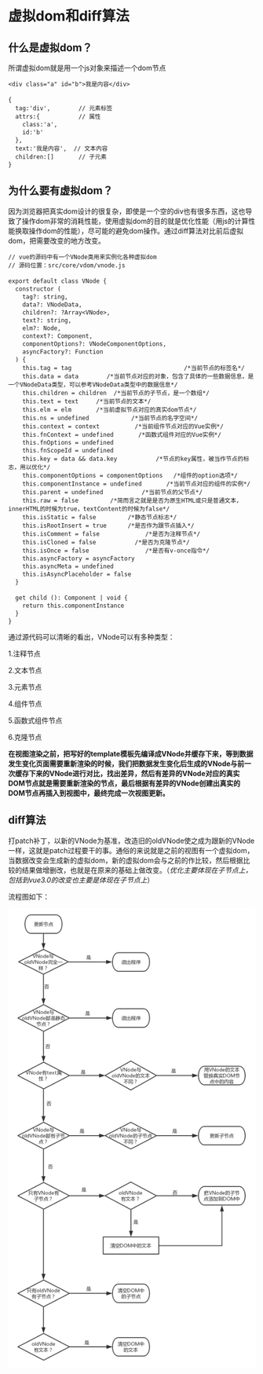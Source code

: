 <!--
 * @Autor: 卢建
 * @LastEditors: 卢建
 * @Description: 虚拟dom和diff算法
 * @Date: 2021-02-05 09:19:12
 * @LastEditTime: 2021-04-08 12:23:23
-->
# 虚拟dom和diff算法

## 什么是虚拟dom？

所谓虚拟dom就是用一个js对象来描述一个dom节点

```
<div class="a" id="b">我是内容</div>

{
  tag:'div',        // 元素标签
  attrs:{           // 属性
    class:'a',
    id:'b'
  },
  text:'我是内容',  // 文本内容
  children:[]       // 子元素
}
```

## 为什么要有虚拟dom？

因为浏览器把真实dom设计的很复杂，即使是一个空的div也有很多东西，这也导致了操作dom非常的消耗性能，使用虚拟dom的目的就是优化性能（用js的计算性能换取操作dom的性能），尽可能的避免dom操作。通过diff算法对比前后虚拟dom，把需要改变的地方改变。

```
// vue的源码中有一个VNode类用来实例化各种虚拟dom
// 源码位置：src/core/vdom/vnode.js

export default class VNode {
  constructor (
    tag?: string,
    data?: VNodeData,
    children?: ?Array<VNode>,
    text?: string,
    elm?: Node,
    context?: Component,
    componentOptions?: VNodeComponentOptions,
    asyncFactory?: Function
  ) {
    this.tag = tag                                /*当前节点的标签名*/
    this.data = data        /*当前节点对应的对象，包含了具体的一些数据信息，是一个VNodeData类型，可以参考VNodeData类型中的数据信息*/
    this.children = children  /*当前节点的子节点，是一个数组*/
    this.text = text     /*当前节点的文本*/
    this.elm = elm       /*当前虚拟节点对应的真实dom节点*/
    this.ns = undefined            /*当前节点的名字空间*/
    this.context = context          /*当前组件节点对应的Vue实例*/
    this.fnContext = undefined       /*函数式组件对应的Vue实例*/
    this.fnOptions = undefined
    this.fnScopeId = undefined
    this.key = data && data.key           /*节点的key属性，被当作节点的标志，用以优化*/
    this.componentOptions = componentOptions   /*组件的option选项*/
    this.componentInstance = undefined       /*当前节点对应的组件的实例*/
    this.parent = undefined           /*当前节点的父节点*/
    this.raw = false         /*简而言之就是是否为原生HTML或只是普通文本，innerHTML的时候为true，textContent的时候为false*/
    this.isStatic = false         /*静态节点标志*/
    this.isRootInsert = true      /*是否作为跟节点插入*/
    this.isComment = false             /*是否为注释节点*/
    this.isCloned = false           /*是否为克隆节点*/
    this.isOnce = false                /*是否有v-once指令*/
    this.asyncFactory = asyncFactory
    this.asyncMeta = undefined
    this.isAsyncPlaceholder = false
  }

  get child (): Component | void {
    return this.componentInstance
  }
}
```

通过源代码可以清晰的看出，VNode可以有多种类型：

1.注释节点

2.文本节点

3.元素节点

4.组件节点

5.函数式组件节点

6.克隆节点

**在视图渲染之前，把写好的template模板先编译成VNode并缓存下来，等到数据发生变化页面需要重新渲染的时候，我们把数据发生变化后生成的VNode与前一次缓存下来的VNode进行对比，找出差异，然后有差异的VNode对应的真实DOM节点就是需要重新渲染的节点，最后根据有差异的VNode创建出真实的DOM节点再插入到视图中，最终完成一次视图更新。**

## diff算法

打patch补丁，以新的VNode为基准，改造旧的oldVNode使之成为跟新的VNode一样，这就是patch过程要干的事。通俗的来说就是之前的视图有一个虚拟dom，当数据改变会生成新的虚拟dom，新的虚拟dom会与之前的作比较，然后根据比较的结果做增删改，也就是在原来的基础上做改变。（*优化主要体现在子节点上，包括到vue3.0的改变也主要是体现在子节点上*）

流程图如下：

<img src="../img/diff.png" alt="diff算法流程图"></img>